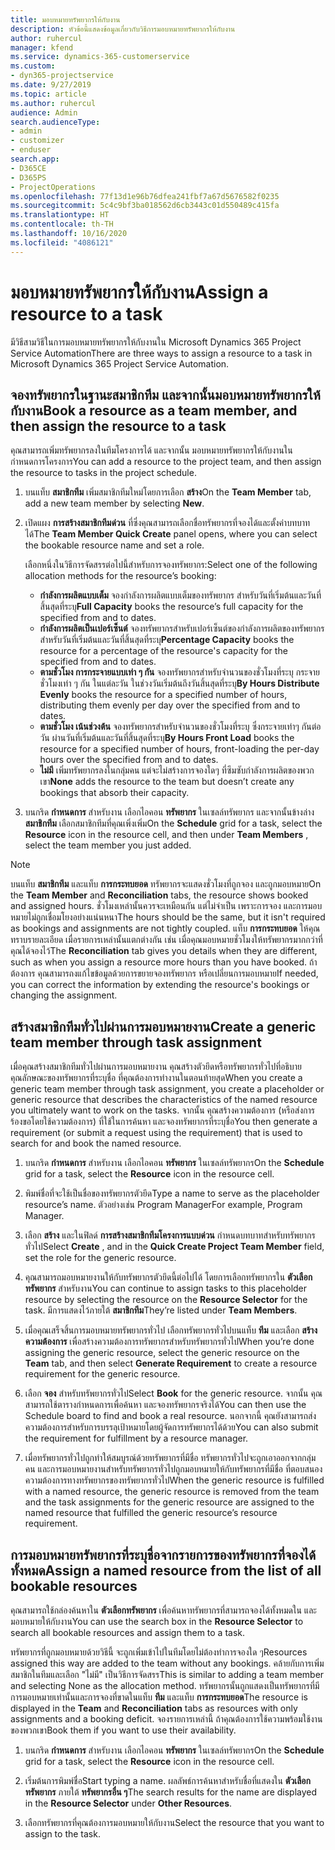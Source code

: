 ```yaml
---
title: มอบหมายทรัพยากรให้กับงาน
description: หัวข้อนี้แสดงข้อมูลเกี่ยวกับวิธีการมอบหมายทรัพยากรให้กับงาน
author: ruhercul
manager: kfend
ms.service: dynamics-365-customerservice
ms.custom:
- dyn365-projectservice
ms.date: 9/27/2019
ms.topic: article
ms.author: ruhercul
audience: Admin
search.audienceType:
- admin
- customizer
- enduser
search.app:
- D365CE
- D365PS
- ProjectOperations
ms.openlocfilehash: 77f13d1e96b76dfea241fbf7a67d5676582f0235
ms.sourcegitcommit: 5c4c9bf3ba018562d6cb3443c01d550489c415fa
ms.translationtype: HT
ms.contentlocale: th-TH
ms.lasthandoff: 10/16/2020
ms.locfileid: "4086121"
---
```

# <a name="assign-a-resource-to-a-task"></a><span data-ttu-id="88d76-103">มอบหมายทรัพยากรให้กับงาน</span><span class="sxs-lookup"><span data-stu-id="88d76-103">Assign a resource to a task</span></span>

<span data-ttu-id="88d76-104">มีวิธีสามวิธีในการมอบหมายทรัพยากรให้กับงานใน Microsoft Dynamics 365 Project Service Automation</span><span class="sxs-lookup"><span data-stu-id="88d76-104">There are three ways to assign a resource to a task in Microsoft Dynamics 365 Project Service Automation.</span></span>

## <a name="book-a-resource-as-a-team-member-and-then-assign-the-resource-to-a-task"></a><span data-ttu-id="88d76-105">จองทรัพยากรในฐานะสมาชิกทีม และจากนั้นมอบหมายทรัพยากรให้กับงาน</span><span class="sxs-lookup"><span data-stu-id="88d76-105">Book a resource as a team member, and then assign the resource to a task</span></span>

<span data-ttu-id="88d76-106">คุณสามารถเพิ่มทรัพยากรลงในทีมโครงการได้ และจากนั้น มอบหมายทรัพยากรให้กับงานในกำหนดการโครงการ</span><span class="sxs-lookup"><span data-stu-id="88d76-106">You can add a resource to the project team, and then assign the resource to tasks in the project schedule.</span></span>

1. <span data-ttu-id="88d76-107">บนแท็บ **สมาชิกทีม** เพิ่มสมาชิกทีมใหม่โดยการเลือก **สร้าง**</span><span class="sxs-lookup"><span data-stu-id="88d76-107">On the **Team Member** tab, add a new team member by selecting **New**.</span></span> 

2. <span data-ttu-id="88d76-108">เปิดแผง **การสร้างสมาชิกทีมด่วน** ที่ซึ่งคุณสามารถเลือกชื่อทรัพยากรที่จองได้และตั้งค่าบทบาทได้</span><span class="sxs-lookup"><span data-stu-id="88d76-108">The **Team Member Quick Create** panel opens, where you can select the bookable resource name and set a role.</span></span> 

    <span data-ttu-id="88d76-109">เลือกหนึ่งในวิธีการจัดสรรต่อไปนี้สำหรับการจองทรัพยากร:</span><span class="sxs-lookup"><span data-stu-id="88d76-109">Select one of the following allocation methods for the resource’s booking:</span></span>

    - <span data-ttu-id="88d76-110">**กำลังการผลิตแบบเต็ม** จองกำลังการผลิตแบบเต็มของทรัพยากร สำหรับวันที่เริ่มต้นและวันที่สิ้นสุดที่ระบุ</span><span class="sxs-lookup"><span data-stu-id="88d76-110">**Full Capacity** books the resource’s full capacity for the specified from and to dates.</span></span>
    - <span data-ttu-id="88d76-111">**กำลังการผลิตเป็นเปอร์เซ็นต์** จองทรัพยากรสำหรับเปอร์เซ็นต์ของกำลังการผลิตของทรัพยากร สำหรับวันที่เริ่มต้นและวันที่สิ้นสุดที่ระบุ</span><span class="sxs-lookup"><span data-stu-id="88d76-111">**Percentage Capacity** books the resource for a percentage of the resource's capacity for the specified from and to dates.</span></span>
    - <span data-ttu-id="88d76-112">**ตามชั่วโมง การกระจายแบบเท่า ๆ กัน** จองทรัพยากรสำหรับจำนวนของชั่วโมงที่ระบุ กระจายชั่วโมงเท่า ๆ กัน ในแต่ละวัน ในช่วงวันเริ่มต้นถึงวันสิ้นสุดที่ระบุ</span><span class="sxs-lookup"><span data-stu-id="88d76-112">**By Hours Distribute Evenly** books the resource for a specified number of hours, distributing them evenly per day over the specified from and to dates.</span></span>
    - <span data-ttu-id="88d76-113">**ตามชั่วโมง เน้นช่วงต้น** จองทรัพยากรสำหรับจำนวนของชั่วโมงที่ระบุ ซึ่งกระจายเท่าๆ กันต่อวัน ผ่านวันที่เริ่มต้นและวันที่สิ้นสุดที่ระบุ</span><span class="sxs-lookup"><span data-stu-id="88d76-113">**By Hours Front Load** books the resource for a specified number of hours, front-loading the per-day hours over the specified from and to dates.</span></span>
    - <span data-ttu-id="88d76-114">**ไม่มี** เพิ่มทรัพยากรลงในกลุ่มคน แต่จะไม่สร้างการจองใดๆ ที่ซึมซับกำลังการผลิตของพวกเขา</span><span class="sxs-lookup"><span data-stu-id="88d76-114">**None** adds the resource to the team but doesn’t create any bookings that absorb their capacity.</span></span>

3. <span data-ttu-id="88d76-115">บนกริด **กำหนดการ** สำหรับงาน เลือกไอคอน **ทรัพยากร** ในเซลล์ทรัพยากร และจากนั้นข้างล่าง **สมาชิกทีม** เลือกสมาชิกทีมที่คุณเพิ่งเพิ่ม</span><span class="sxs-lookup"><span data-stu-id="88d76-115">On the **Schedule** grid for a task, select the **Resource** icon in the resource cell, and then under **Team Members** , select the team member you just added.</span></span> 

> [!NOTE]
> <span data-ttu-id="88d76-116">บนแท็บ **สมาชิกทีม** และแท็บ **การกระทบยอด** ทรัพยากรจะแสดงชั่วโมงที่ถูกจอง และถูกมอบหมาย</span><span class="sxs-lookup"><span data-stu-id="88d76-116">On the **Team Member** and **Reconciliation** tabs, the resource shows booked and assigned hours.</span></span> <span data-ttu-id="88d76-117">ชั่วโมงเหล่านั้นควรจะเหมือนกัน แต่ไม่จำเป็น เพราะการจอง และการมอบหมายไม่ถูกเชื่อมโยงอย่างแน่นหนา</span><span class="sxs-lookup"><span data-stu-id="88d76-117">The hours should be the same, but it isn't required as bookings and assignments are not tightly coupled.</span></span> <span data-ttu-id="88d76-118">แท็บ **การกระทบยอด** ให้คุณทราบรายละเอียด เมื่อรายการเหล่านั้นแตกต่างกัน เช่น เมื่อคุณมอบหมายชั่วโมงให้ทรัพยากรมากกว่าที่คุณได้จองไว้</span><span class="sxs-lookup"><span data-stu-id="88d76-118">The **Reconciliation** tab gives you details when they are different, such as when you assign a resource more hours than you have booked.</span></span> <span data-ttu-id="88d76-119">ถ้าต้องการ คุณสามารถงแก้ไขข้อมูลด้วยการขยายจองทรัพยากร หรือเปลี่ยนการมอบหมาย</span><span class="sxs-lookup"><span data-stu-id="88d76-119">If needed, you can correct the information by extending the resource's bookings or changing the assignment.</span></span>

## <a name="create-a-generic-team-member-through-task-assignment"></a><span data-ttu-id="88d76-120">สร้างสมาชิกทีมทั่วไปผ่านการมอบหมายงาน</span><span class="sxs-lookup"><span data-stu-id="88d76-120">Create a generic team member through task assignment</span></span>

<span data-ttu-id="88d76-121">เมื่อคุณสร้างสมาชิกทีมทั่วไปผ่านการมอบหมายงาน คุณสร้างตัวยึดหรือทรัพยากรทั่วไปที่อธิบายคุณลักษณะของทรัพยากรที่ระบุชื่อ ที่คุณต้องการทำงานในตอนท้ายสุด</span><span class="sxs-lookup"><span data-stu-id="88d76-121">When you create a generic team member through task assignment, you create a placeholder or generic resource that describes the characteristics of the named resource you ultimately want to work on the tasks.</span></span> <span data-ttu-id="88d76-122">จากนั้น คุณสร้างความต้องการ (หรือส่งการร้องขอโดยใช้ความต้องการ) ที่ใช้ในการค้นหา และจองทรัพยากรที่ระบุชื่อ</span><span class="sxs-lookup"><span data-stu-id="88d76-122">You then generate a requirement (or submit a request using the requirement) that is used to search for and book the named resource.</span></span>

1. <span data-ttu-id="88d76-123">บนกริด **กำหนดการ** สำหรับงาน เลือกไอคอน **ทรัพยากร** ในเซลล์ทรัพยากร</span><span class="sxs-lookup"><span data-stu-id="88d76-123">On the **Schedule** grid for a task, select the **Resource** icon in the resource cell.</span></span>

2. <span data-ttu-id="88d76-124">พิมพ์ชื่อที่จะใช้เป็นชื่อของทรัพยากรตัวยึด</span><span class="sxs-lookup"><span data-stu-id="88d76-124">Type a name to serve as the placeholder resource’s name.</span></span> <span data-ttu-id="88d76-125">ตัวอย่างเช่น Program Manager</span><span class="sxs-lookup"><span data-stu-id="88d76-125">For example, Program Manager.</span></span>

3. <span data-ttu-id="88d76-126">เลือก **สร้าง** และในฟิลด์ **การสร้างสมาชิกทีมโครงการแบบด่วน** กำหนดบทบาทสำหรับทรัพยากรทั่วไป</span><span class="sxs-lookup"><span data-stu-id="88d76-126">Select **Create** , and in the **Quick Create Project Team Member** field, set the role for the generic resource.</span></span>

4. <span data-ttu-id="88d76-127">คุณสามารถมอบหมายงานให้กับทรัพยากรตัวยึดนี้ต่อไปได้ โดยการเลือกทรัพยากรใน **ตัวเลือกทรัพยากร** สำหรับงาน</span><span class="sxs-lookup"><span data-stu-id="88d76-127">You can continue to assign tasks to this placeholder resource by selecting the resource on the **Resource Selector** for the task.</span></span> <span data-ttu-id="88d76-128">มีการแสดงไว้ภายใต้ **สมาชิกทีม**</span><span class="sxs-lookup"><span data-stu-id="88d76-128">They’re listed under **Team Members**.</span></span>

5. <span data-ttu-id="88d76-129">เมื่อคุณเสร็จสิ้นการมอบหมายทรัพยากรทั่วไป เลือกทรัพยากรทั่วไปบนแท็บ **ทีม** และเลือก **สร้างความต้องการ** เพื่อสร้างความต้องการทรัพยากรสำหรับทรัพยากรทั่วไป</span><span class="sxs-lookup"><span data-stu-id="88d76-129">When you’re done assigning the generic resource, select the generic resource on the **Team** tab, and then select **Generate Requirement** to create a resource requirement for the generic resource.</span></span>

6. <span data-ttu-id="88d76-130">เลือก **จอง** สำหรับทรัพยากรทั่วไป</span><span class="sxs-lookup"><span data-stu-id="88d76-130">Select **Book** for the generic resource.</span></span> <span data-ttu-id="88d76-131">จากนั้น คุณสามารถใช้ตารางกำหนดการเพื่อค้นหา และจองทรัพยากรจริงได้</span><span class="sxs-lookup"><span data-stu-id="88d76-131">You can then use the Schedule board to find and book a real resource.</span></span> <span data-ttu-id="88d76-132">นอกจากนี้ คุณยังสามารถส่งความต้องการสำหรับการบรรลุเป้าหมายโดยผู้จัดการทรัพยากรได้ด้วย</span><span class="sxs-lookup"><span data-stu-id="88d76-132">You can also submit the requirement for fulfillment by a resource manager.</span></span>

7. <span data-ttu-id="88d76-133">เมื่อทรัพยากรทั่วไปถูกทำให้สมบูรณ์ด้วยทรัพยากรที่มีชื่อ ทรัพยากรทั่วไปจะถูกเอาออกจากกลุ่มคน และการมอบหมายงานสำหรับทรัพยากรทั่วไปถูกมอบหมายให้กับทรัพยากรที่มีชื่อ ที่ตอบสนองความต้องการทางทรัพยากรของทรัพยากรทั่วไป</span><span class="sxs-lookup"><span data-stu-id="88d76-133">When the generic resource is fulfilled with a named resource, the generic resource is removed from the team and the task assignments for the generic resource are assigned to the named resource that fulfilled the generic resource’s resource requirement.</span></span>

## <a name="assign-a-named-resource-from-the-list-of-all-bookable-resources"></a><span data-ttu-id="88d76-134">การมอบหมายทรัพยากรที่ระบุชื่อจากรายการของทรัพยากรที่จองได้ทั้งหมด</span><span class="sxs-lookup"><span data-stu-id="88d76-134">Assign a named resource from the list of all bookable resources</span></span>

<span data-ttu-id="88d76-135">คุณสามารถใช้กล่องค้นหาใน **ตัวเลือกทรัพยากร** เพื่อค้นหาทรัพยากรที่สามารถจองได้ทั้งหมดใน และมอบหมายให้กับงาน</span><span class="sxs-lookup"><span data-stu-id="88d76-135">You can use the search box in the **Resource Selector** to search all bookable resources and assign them to a task.</span></span>

<span data-ttu-id="88d76-136">ทรัพยากรที่ถูกมอบหมายด้วยวิธีนี้ จะถูกเพิ่มเข้าไปในทีมโดยไม่ต้องทำการจองใด ๆ</span><span class="sxs-lookup"><span data-stu-id="88d76-136">Resources assigned this way are added to the team without any bookings.</span></span> <span data-ttu-id="88d76-137">คล้ายกับการเพิ่มสมาชิกในทีมและเลือก "ไม่มี" เป็นวิธีการจัดสรร</span><span class="sxs-lookup"><span data-stu-id="88d76-137">This is similar to adding a team member and selecting None as the allocation method.</span></span> <span data-ttu-id="88d76-138">ทรัพยากรนั้นถูกแสดงเป็นทรัพยากรที่มีการมอบหมายเท่านั้นและการจองที่ขาดในแท็บ **ทีม** และแท็บ **การกระทบยอด**</span><span class="sxs-lookup"><span data-stu-id="88d76-138">The resource is displayed in the **Team** and **Reconciliation** tabs as resources with only assignments and a booking deficit.</span></span> <span data-ttu-id="88d76-139">จองรายการเหล่านี้ ถ้าคุณต้องการใช้ความพร้อมใช้งานของพวกเขา</span><span class="sxs-lookup"><span data-stu-id="88d76-139">Book them if you want to use their availability.</span></span>

1. <span data-ttu-id="88d76-140">บนกริด **กำหนดการ** สำหรับงาน เลือกไอคอน **ทรัพยากร** ในเซลล์ทรัพยากร</span><span class="sxs-lookup"><span data-stu-id="88d76-140">On the **Schedule** grid for a task, select the **Resource** icon in the resource cell.</span></span>

2. <span data-ttu-id="88d76-141">เริ่มต้นการพิมพ์ชื่อ</span><span class="sxs-lookup"><span data-stu-id="88d76-141">Start typing a name.</span></span> <span data-ttu-id="88d76-142">ผลลัพธ์การค้นหาสำหรับชื่อที่แสดงใน **ตัวเลือกทรัพยากร** ภายใต้ **ทรัพยากรอื่น ๆ**</span><span class="sxs-lookup"><span data-stu-id="88d76-142">The search results for the name are displayed in the **Resource Selector** under **Other Resources**.</span></span>

3. <span data-ttu-id="88d76-143">เลือกทรัพยากรที่คุณต้องการมอบหมายให้กับงาน</span><span class="sxs-lookup"><span data-stu-id="88d76-143">Select the resource that you want to assign to the task.</span></span>

